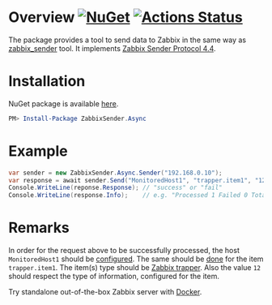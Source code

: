 # Overview [![NuGet](https://img.shields.io/nuget/v/ZabbixSender.Async.svg)](https://www.nuget.org/packages/ZabbixSender.Async) [![Actions Status](https://github.com/stop-cran/ZabbixSender.Async/workflows/.NET%20Core/badge.svg)](https://github.com/stop-cran/ZabbixSender.Async/actions)

The package provides a tool to send data to Zabbix in the same way as [zabbix_sender](https://www.zabbix.com/documentation/4.4/manual/concepts/sender) tool. It implements [Zabbix Sender Protocol 4.4](https://www.zabbix.com/documentation/4.4/manual/appendix/protocols/zabbix_sender).

# Installation

NuGet package is available [here](https://www.nuget.org/packages/ZabbixSender.Async/).

```PowerShell
PM> Install-Package ZabbixSender.Async
```

# Example

```C#
var sender = new ZabbixSender.Async.Sender("192.168.0.10");
var response = await sender.Send("MonitoredHost1", "trapper.item1", "12");
Console.WriteLine(reponse.Response); // "success" or "fail"
Console.WriteLine(response.Info);    // e.g. "Processed 1 Failed 0 Total 1 Seconds spent 0.000253"
```

# Remarks

In order for the request above to be successfully processed, the host `MonitoredHost1` should be [configured](https://www.zabbix.com/documentation/4.4/manual/config/hosts/host). The same should be [done](https://www.zabbix.com/documentation/4.4/manual/config/items/item) for the item `trapper.item1`. The item(s) type should be [Zabbix trapper](https://www.zabbix.com/documentation/4.4/manual/config/items/itemtypes/trapper). Also the value `12` should respect the type of information, configured for the item.

Try standalone out-of-the-box Zabbix server with [Docker](https://hub.docker.com/r/zabbix/zabbix-appliance).